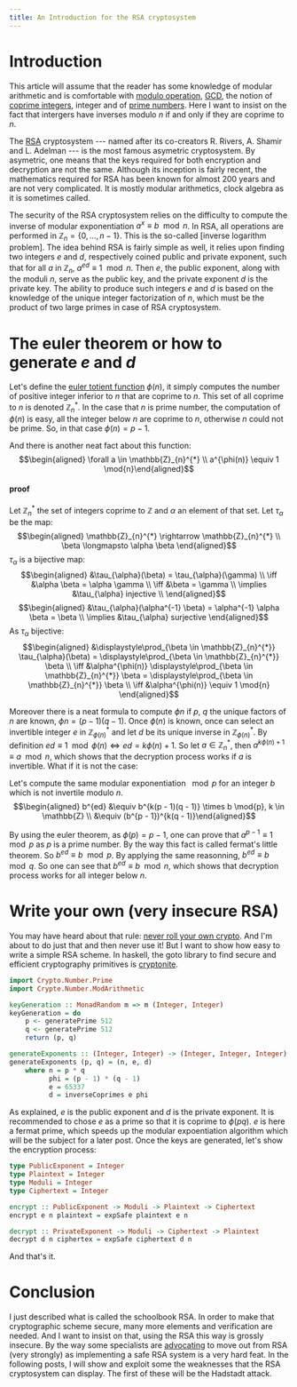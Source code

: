 ```yaml
---
title: An Introduction for the RSA cryptosystem
---
```


Introduction
============

This article will assume that the reader has some knowledge of modular
arithmetic and is comfortable with [modulo operation](https://en.wikipedia.org/wiki/Modulo_operation), [GCD](https://en.wikipedia.org/wiki/Greatest_common_divisor), the notion of
[coprime integers](https://en.wikipedia.org/wiki/Modular_inverse), 
integer and of [prime numbers](https://en.wikipedia.org/wiki/Prime_number). Here I want to
insist on the fact that intergers have inverses modulo $n$ if and only
if they are coprime to $n$.

The [RSA](https://en.wikipedia.org/wiki/RSA_(cryptosystem)) cryptosystem --- named after its co-creators R. Rivers, A.
Shamir and L. Adelman --- is the most famous asymetric cryptosystem. By
asymetric, one means that the keys required for both encryption and
decryption are not the same. Although its inception is fairly recent,
the mathematics required for RSA has been known for almost 200 years and
are not very complicated. It is mostly modular arithmetics, clock
algebra as it is sometimes called.

The security of the RSA cryptosystem relies on the difficulty to compute
the inverse of modular exponentiation $a^x \equiv b \mod{n}$. In RSA,
all operations are performed in $\mathbb{Z}_n = \{0, \ldots, n - 1\}$.
This is the so-called [inverse logarithm problem]. The idea behind RSA is
fairly simple as well, it relies upon finding two integers $e$ and $d$,
respectively coined public and private exponent, such that for all $a$
in $\mathbb{Z}_n$, $a^{ed} \equiv 1 \mod{n}$. Then $e$, the public
exponent, along with the moduli $n$, serve as the public key, and the
private exponent $d$ is the private key. The ability to produce such
integers $e$ and $d$ is based on the knowledge of the unique integer
factorization of $n$, which must be the product of two large primes in
case of RSA cryptosystem.

The euler theorem or how to generate $e$ and $d$
================================================

Let's define the [euler totient function](https://en.wikipedia.org/wiki/Euler's_totient_function) $\phi(n)$, it simply computes
the number of positive integer inferior to $n$ that are coprime to $n$.
This set of all coprime to $n$ is denoted $\mathbb{Z}_n^{*}$. In the
case that $n$ is prime number, the computation of $\phi(n)$ is easy, all
the integer below $n$ are coprime to $n$, otherwise $n$ could not be
prime. So, in that case $\phi(n) = p - 1$.

And there is another neat fact about this function: $$\begin{aligned}
    \forall a \in \mathbb{Z}_{n}^{*} \\
    a^{\phi(n)} \equiv 1 \mod{n}\end{aligned}$$

#### proof

Let $\mathbb{Z}_{n}^{*}$ the set of integers coprime to $\mathbb{Z}$ and
$\alpha$ an element of that set. Let $\tau_{\alpha}$ be the map:
$$\begin{aligned}
            \mathbb{Z}_{n}^{*} \rightarrow \mathbb{Z}_{n}^{*} \\
            \beta \longmapsto \alpha \beta
    \end{aligned}$$ $\tau_{\alpha}$ is a bijective map:
$$\begin{aligned}
        &\tau_{\alpha}(\beta) = \tau_{\alpha}(\gamma) \\
        \iff &\alpha \beta = \alpha \gamma \\
        \iff &\beta = \gamma \\
        \implies &\tau_{\alpha} injective \\
    \end{aligned}$$ $$\begin{aligned}
        &\tau_{\alpha}(\alpha^{-1} \beta) = \alpha^{-1} \alpha \beta = \beta \\
        \implies &\tau_{\alpha} surjective
    \end{aligned}$$ As $\tau_{\alpha}$ bijective: $$\begin{aligned}
        &\displaystyle\prod_{\beta \in \mathbb{Z}_{n}^{*}} \tau_{\alpha}(\beta) = \displaystyle\prod_{\beta \in \mathbb{Z}_{n}^{*}} \beta \\
        \iff &\alpha^{\phi(n)} \displaystyle\prod_{\beta \in \mathbb{Z}_{n}^{*}} \beta =
        \displaystyle\prod_{\beta \in \mathbb{Z}_{n}^{*}} \beta \\
        \iff &\alpha^{\phi(n)} \equiv 1 \mod{n}
    \end{aligned}$$

Moreover there is a neat formula to compute $\phi{n}$ if $p$, $q$ the
unique factors of $n$ are known, $\phi{n} = (p - 1)(q - 1)$. Once
$\phi(n)$ is known, once can select an invertible integer $e$ in
$\mathbb{Z}_{\phi(n)}^{*}$ and let $d$ be its unique inverse in
$\mathbb{Z}_{\phi(n)}^{*}$. By definition
$ed \equiv 1 \mod{\phi(n)} \iff ed = k\phi(n) + 1$. So let
$a \in \mathbb{Z}_{n}^{*}$, then $a^{k\phi(n) + 1} \equiv a \mod{n}$,
which shows that the decryption process works if $a$ is invertible. What
if it is not the case:

Let's compute the same modular exponentiation $\mod{p}$ for an integer
$b$ which is not invertile modulo $n$. $$\begin{aligned}
    b^{ed} &\equiv b^{k(p - 1)(q - 1)} \times b \mod{p}, k \in \mathbb{Z} \\
           &\equiv (b^{p - 1})^{k(q - 1)}\end{aligned}$$

By using the euler theorem, as $\phi(p) = p - 1$, one can prove that
$a^{p - 1} \equiv 1 \mod{p}$ as $p$ is a prime number. By the way this
fact is called fermat's little theorem. So $b^{ed} \equiv b \mod{p}$. By
applying the same reasonning, $b^{ed} \equiv b \mod{q}$. So one can see
that $b^{ed} \equiv b \mod{n}$, which shows that decryption process
works for all integer below $n$.


Write your own (very insecure RSA)
==================================

You may have heard about that rule: [never roll your own crypto](http://loup-vaillant.fr/articles/rolling-your-own-crypto). And I'm
about to do just that and then never use it! But I want to show how easy
to write a simple RSA scheme. In haskell, the goto library to find secure
and efficient cryptography primitives is [cryptonite](https://hackage.haskell.org/package/cryptonite).

```haskell
import Crypto.Number.Prime
import Crypte.Number.ModArithmetic

keyGeneration :: MonadRandom m => m (Integer, Integer)
keyGeneration = do
	p <- generatePrime 512
	q <- generatePrime 512
	return (p, q)

generateExponents :: (Integer, Integer) -> (Integer, Integer, Integer)
generateExponents (p, q) = (n, e, d)
	where n = p * q
		  phi = (p - 1) * (q - 1)
		  e = 65337
		  d = inverseCoprimes e phi
```

As explained, $e$ is the public exponent and $d$ is the private exponent. It is
recommended to chose $e$ as a prime so that it is coprime to $\phi(pq)$.
$e$ is here a fermat prime, which speeds up the modular expoentiation algorithm
which will be the subject for a later post.
Once the keys are generated, let's show the encryption process:

```haskell
type PublicExponent = Integer
type Plaintext = Integer
type Moduli = Integer
type Ciphertext = Integer

encrypt :: PublicExponent -> Moduli -> Plaintext -> Ciphertext
encrypt e n plaintext = expSafe plaintext e n

decrypt :: PrivateExponent -> Moduli -> Ciphertext -> Plaintext
decrypt d n ciphertex = expSafe ciphertext d n
```

And that's it.

Conclusion
==========

I just described what is called the schoolbook RSA. In order to make
that cryptographic scheme secure, many more elements and verification
are needed. And I want to insist on that, using the RSA this way is
grossly insecure. By the way some specialists are [advocating](https://blog.trailofbits.com/2019/07/08/fuck-rsa/) to move
out from RSA (very strongly) as implementing a safe RSA system is a very hard feat.
 In the following posts, I will show and exploit some the
weaknesses that the RSA cryptosystem can display. The first of these
will be the Hadstadt attack.
